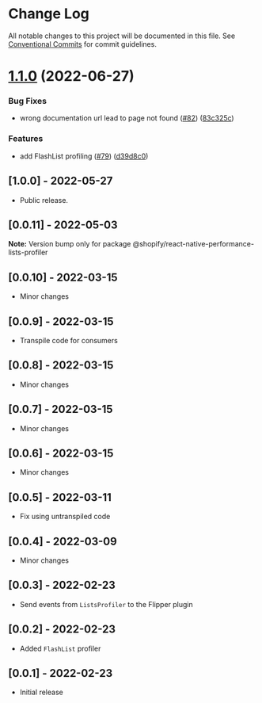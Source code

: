 # Change Log

All notable changes to this project will be documented in this file.
See [Conventional Commits](https://conventionalcommits.org) for commit guidelines.

# [1.1.0](https://github.com/shopify/react-native-performance/compare/@shopify/react-native-performance-lists-profiler@1.0.0...@shopify/react-native-performance-lists-profiler@1.1.0) (2022-06-27)


### Bug Fixes

* wrong documentation url lead to page not found ([#82](https://github.com/shopify/react-native-performance/issues/82)) ([83c325c](https://github.com/shopify/react-native-performance/commit/83c325ce145703ff4b642055409c7e88aea1af67))


### Features

* add FlashList profiling ([#79](https://github.com/shopify/react-native-performance/issues/79)) ([d39d8c0](https://github.com/shopify/react-native-performance/commit/d39d8c0a6d0f77fbd136c4632d1dd5f5bc6e7c50))





## [1.0.0] - 2022-05-27

* Public release.

## [0.0.11] - 2022-05-03

**Note:** Version bump only for package @shopify/react-native-performance-lists-profiler

## [0.0.10] - 2022-03-15

- Minor changes

## [0.0.9] - 2022-03-15

- Transpile code for consumers

## [0.0.8] - 2022-03-15

- Minor changes

## [0.0.7] - 2022-03-15

- Minor changes

## [0.0.6] - 2022-03-15

- Minor changes

## [0.0.5] - 2022-03-11

- Fix using untranspiled code

## [0.0.4] - 2022-03-09

- Minor changes

## [0.0.3] - 2022-02-23

- Send events from `ListsProfiler` to the Flipper plugin

## [0.0.2] - 2022-02-23

- Added `FlashList` profiler

## [0.0.1] - 2022-02-23

- Initial release
